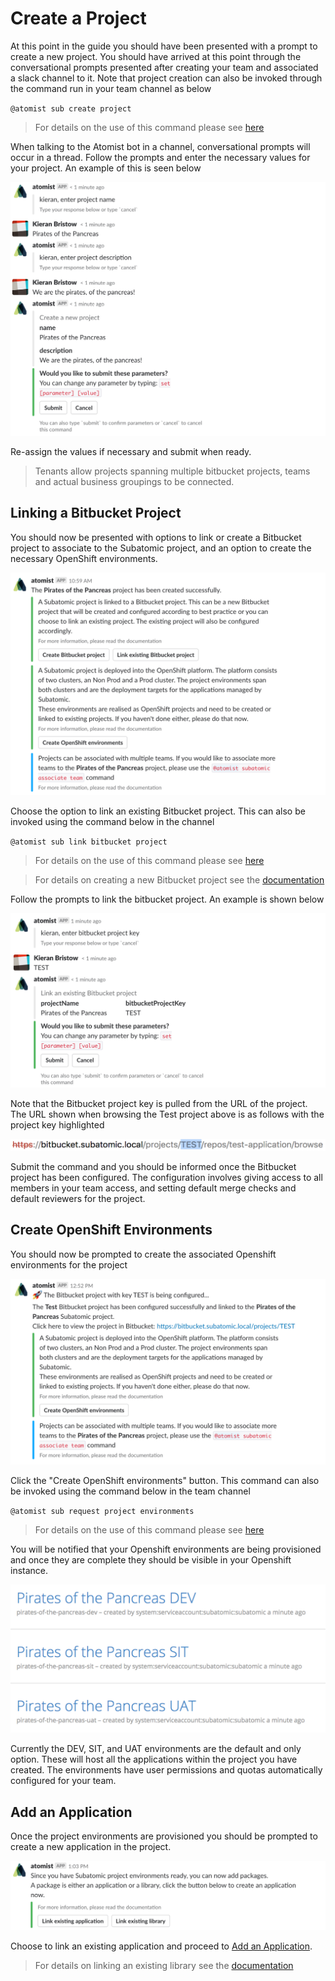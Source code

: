 # **Create a Project**
At this point in the guide you should have been presented with a prompt to create a new project. You should have arrived at this point through the conversational prompts presented after creating your team and associated a slack channel to it. Note that project creation can also be invoked through the command run in your team channel as below

`@atomist sub create project`

> For details on the use of this command please see [here](../quantum-mechanic/command-reference.md#create-project)

When talking to the Atomist bot in a channel, conversational prompts will occur in a thread. Follow the prompts and enter the necessary values for your project. An example of this is seen below

![Project Creation](/images/user-guide/create-a-project/create-a-project.png)

Re-assign the values if necessary and submit when ready.

> Tenants allow projects spanning multiple bitbucket projects, teams and actual business groupings to be connected.

## **Linking a Bitbucket Project**
You should now be presented with options to link or create a Bitbucket project to associate to the Subatomic project, and an option to create the necessary OpenShift environments. 

![Post Project Creation](/images/user-guide/create-a-project/post-project-creation.png)

Choose the option to link an existing Bitbucket project. This can also be invoked using the command below in the channel

`@atomist sub link bitbucket project`

> For details on the use of this command please see [here](../quantum-mechanic/command-reference.md#link-bitbucket-project)

> For details on creating a new Bitbucket project see the [documentation](../quantum-mechanic/command-reference.md#create-bitbucket-project)

Follow the prompts to link the bitbucket project. An example is shown below

![Link Bitbucket](/images/user-guide/create-a-project/link-bitbucket-project.png)

Note that the Bitbucket project key is pulled from the URL of the project. The URL shown when browsing the Test project above is as follows with the project key highlighted

![Bitbucket URL](/images/user-guide/create-a-project/bitbucket-url.png)

Submit the command and you should be informed once the Bitbucket project has been configured. The configuration involves giving access to all members in your team access, and setting default merge checks and default reviewers for the project. 

## **Create OpenShift Environments**

You should now be prompted to create the associated Openshift environments for the project

![Post Link Bitbucket](/images/user-guide/create-a-project/post-link-bitbucket.png)

Click the "Create OpenShift environments" button. This command can also be invoked using the command below in the team channel

`@atomist sub request project environments`

> For details on the use of this command please see [here](../quantum-mechanic/command-reference.md#request-project-environments)

You will be notified that your Openshift environments are being provisioned and once they are complete they should be visible in your Openshift instance.

![Openshift Environments](/images/user-guide/create-a-project/openshift-environments.png)

Currently the DEV, SIT, and UAT environments are the default and only option. These will host all the applications within the project you have created. The environments have user permissions and quotas automatically configured for your team.

## **Add an Application**

Once the project environments are provisioned you should be prompted to create a new application in the project.

![Create Application](/images/user-guide/create-a-project/create-an-application.png)

Choose to link an existing application and proceed to [Add an Application](./add-an-application).

> For details on linking an existing library see the [documentation](../quantum-mechanic/command-reference.md#link-library)